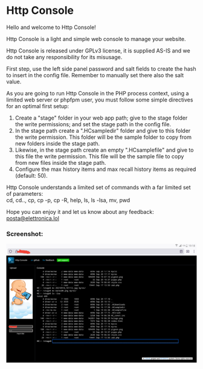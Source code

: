 # Http Console

Hello and welcome to Http Console!   
   
Http Console is a light and simple web console to manage your website.     
   
Http Console is released under GPLv3 license, it is supplied AS-IS and we do not take any responsibility for its misusage.    
   
First step, use the left side panel password and salt fields to create the hash to insert in the config file. Remember to manually set there also the salt value.   
   
As you are going to run Http Console in the PHP process context, using a limited web server or phpfpm user, 
you must follow some simple directives for an optimal first setup:   
 
1. Create a "stage" folder in your web app path; give to the stage folder the write permissions; and set the stage path in the config file.
2. In the stage path create a ".HCsampledir" folder and give to this folder the write permission. This folder will be the sample folder to copy from new folders inside the stage path.   
3. Likewise, in the stage path create an empty ".HCsamplefile" and give to this file the write permission. This file will be the sample file to copy from new files inside the stage path.     
4. Configure the max history items and max recall history items as required (default: 50).        
  
Http Console understands a limited set of commands with a far limited set of parameters:  
cd, cd.., cp, cp -p, cp -R, help, ls, ls -lsa, mv, pwd  	   
  
Hope you can enjoy it and let us know about any feedback: posta@elettronica.lol   
	   
### Screenshot:

 ![Http Console in action](/HCres/screenshot1.png)
